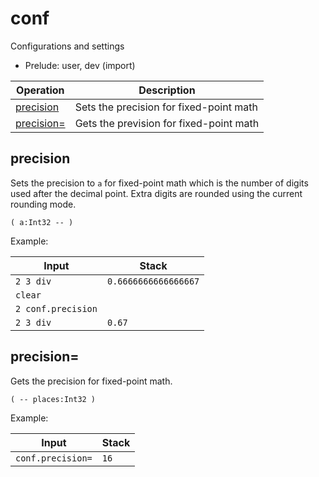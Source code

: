 # conf

<!-- eval: import conf -->

Configurations and settings

- Prelude: user, dev (import)

<!-- index -->

| Operation                   | Description
|-----------------------------|----------------
| [precision](#precision)     | Sets the precision for fixed-point math
| [precision=](#precision=)   | Gets the prevision for fixed-point math

## precision

Sets the precision to `a` for fixed-point math which is the number of digits
used after the decimal point. Extra digits are rounded using the current
rounding mode.

    ( a:Int32 -- )

Example:

<!-- test: places -->

| Input               | Stack
|---------------------|---------------------|
| `2 3 div`           | `0.6666666666666667`
| `clear`             |
| `2 conf.precision`  |
| `2 3 div`           | `0.67`


## precision=

Gets the precision for fixed-point math.

    ( -- places:Int32 )

Example:

<!-- test: places= -->

| Input               | Stack
|---------------------|---------------------|
| `conf.precision=`   | `16`

